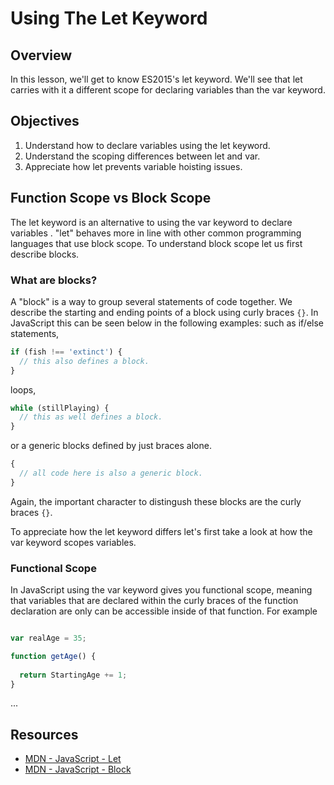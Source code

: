 # Using The Let Keyword

## Overview

In this lesson, we'll get to know ES2015's let keyword. We'll see that let carries with it a different scope for declaring variables than the var keyword.

## Objectives

1. Understand how to declare variables using the let keyword.
2. Understand the scoping differences between let and var.
3. Appreciate how let prevents variable hoisting issues. 

## Function Scope vs Block Scope

The let keyword is an alternative to using the var keyword to declare variables . "let" behaves more in line with other common programming languages that use block scope. To understand block scope let us first describe blocks.

### What are blocks?

A "block" is a way to group several statements of code together. We describe the starting and ending points of a block using curly braces `{}`. In JavaScript this can be seen below in the following examples: such as if/else statements,  
```javascript
if (fish !== 'extinct') {
  // this also defines a block.
}
```  
loops,  
```javascript
while (stillPlaying) {
  // this as well defines a block.
}
```  
or a generic blocks defined by just braces alone.  
```javascript
{
  // all code here is also a generic block.
}
```  
Again, the important character to distingush these blocks are the curly braces `{}`.

To appreciate how the let keyword differs let's first take a look at how the var keyword scopes variables.

### Functional Scope

In JavaScript using the var keyword gives you functional scope, meaning that variables that are declared within the curly braces of the function declaration are only can be accessible inside of that function. For example  
```javascript

var realAge = 35;

function getAge() {
  
  return StartingAge += 1;
}
```

...

## Resources

- [MDN - JavaScript - Let](https://developer.mozilla.org/en-US/docs/Web/JavaScript/Reference/Statements/let)
- [MDN - JavaScript - Block](https://developer.mozilla.org/en-US/docs/Web/JavaScript/Reference/Statements/block)
